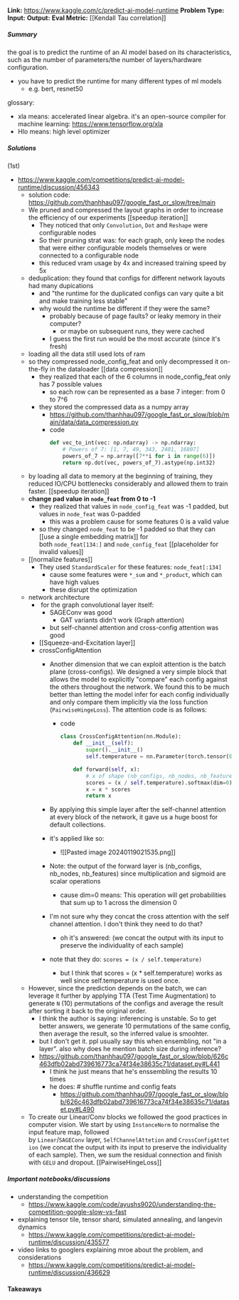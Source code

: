 **Link:** https://www.kaggle.com/c/predict-ai-model-runtime
**Problem Type:** 
**Input:** 
**Output:** 
**Eval Metric:** [[Kendall Tau correlation]]
##### Summary
the goal is to predict the runtime of an AI model based on its characteristics, such as the number of parameters/the number of layers/hardware configuration.
- you have to predict the runtime for many different types of ml models
	- e.g. bert, resnet50

glossary:
- xla means: accelerated linear algebra. it's an open-source compiler for machine learning: https://www.tensorflow.org/xla
- Hlo means: high level optimizer
##### Solutions
(1st)
-  https://www.kaggle.com/competitions/predict-ai-model-runtime/discussion/456343
	- solution code: https://github.com/thanhhau097/google_fast_or_slow/tree/main
	- We pruned and compressed the layout graphs in order to increase the efficiency of our experiments [[speedup iteration]]
		- They noticed that only `Convolution`, `Dot` and `Reshape` were configurable nodes
		- So their pruning strat was: for each graph, only keep the nodes that were either configurable models themselves or were connected to a configurable node
		- this reduced vram usage by 4x and increased training speed by 5x
	- deduplication: they found that configs for different network layouts had many dupications
		- and "the runtime for the duplicated configs can vary quite a bit and make training less stable"
		- why would the runtime be different if they were the same?
			- probably because of page faults? or leaky memory in their computer?
				- or maybe on subsequent runs, they were cached
			- I guess the first run would be the most accurate (since it's fresh)
	- loading all the data still used lots of ram
	- so they compressed node_config_feat and only decompressed it on-the-fly in the dataloader [[data compression]]
		- they realized that each of the 6 columns in node_config_feat only has 7 possible values
			- so each row can be represented as a base 7 integer: from 0 to 7^6
		- they stored the compressed data as a numpy array
			- https://github.com/thanhhau097/google_fast_or_slow/blob/main/data/data_compression.py
			- code
				```python
				def vec_to_int(vec: np.ndarray) -> np.ndarray:
				    # Powers of 7: [1, 7, 49, 343, 2401, 16807]
				    powers_of_7 = np.array([7**i for i in range(6)])
				    return np.dot(vec, powers_of_7).astype(np.int32)
				```
	- by loading all data to memory at the beginning of training, they reduced IO/CPU bottlenecks considerably and allowed them to train faster. [[speedup iteration]]
	- **change pad value in `node_feat` from 0 to -1**
		- they realized that values in `node_config_feat` was -1 padded, but values in `node_feat` was 0-padded
			- this was a problem cause for some features 0 is a valid value
		- so they changed `node_feat` to be -1 padded so that they can [[use a single embedding matrix]] for both `node_feat[134:]` and `node_config_feat` [[placeholder for invalid values]]
	- [[normalize features]]
		- They used `StandardScaler` for these features: `node_feat[:134]`
			- cause some features were `*_sum` and `*_product`, which can have high values
			- these disrupt the optimization
	- network architecture
		-  for the graph convolutional layer itself:
			- SAGEConv was good
				- GAT variants didn't work (Graph attention)
			- but self-channel attention and cross-config attention was good
		- [[Squeeze-and-Excitation layer]]
		- crossConfigAttention
			- Another dimension that we can exploit attention is the batch plane (cross-configs). We designed a very simple block that allows the model to explicitly "compare" each config against the others throughout the network. We found this to be much better than letting the model infer for each config individually and only compare them implicitly via the loss function (`PairwiseHingeLoss`). The attention code is as follows:
				- code
					```python
					class CrossConfigAttention(nn.Module):
					    def __init__(self):
					        super().__init__()
					        self.temperature = nn.Parameter(torch.tensor(0.5))
					
					    def forward(self, x):
					        # x of shape (nb_configs, nb_nodes, nb_features)
					        scores = (x / self.temperature).softmax(dim=0)
					        x = x * scores
					        return x
					```

			- By applying this simple layer after the self-channel attention at every block of the network, it gave us a huge boost for default collections.
			- it's applied like so:
				- ![[Pasted image 20240119021535.png]]
			- Note: the output of the forward layer is (nb_configs, nb_nodes, nb_features) since multiplication and sigmoid are scalar operations
				- cause dim=0 means: This operation will get probabilities that sum up to 1 across the dimension 0
			- I'm not sure why they concat the cross attention with the self channel attention. I don't think they need to do that?
				- oh it's answered: (we concat the output with its input to preserve the individuality of each sample)
			- note that they do: `scores = (x / self.temperature)`
				- but I think that scores = (x * self.temperature) works as well since self.temperature is used once.
	- However, since the prediction depends on the batch, we can leverage it further by applying TTA (Test Time Augmentation) to generate `N` (10) permutations of the configs and average the result after sorting it back to the original order.
		- I think the author is saying: inferencing is unstable. So to get better answers, we generate 10 permutations of the same config, then average the result, so the inferred value is smoohter.
		- but I don't get it. ppl usually say this when ensembling, not "in a layer". also why does he mention batch size during inference?
		- https://github.com/thanhhau097/google_fast_or_slow/blob/626c463dfb02abd739616773ca74f34e38635c71/dataset.py#L441
			- I think he just means that he's enssembling the results 10 times
			- he does: # shuffle runtime and config feats
				- https://github.com/thanhhau097/google_fast_or_slow/blob/626c463dfb02abd739616773ca74f34e38635c71/dataset.py#L490
	- To create our Linear/Conv blocks we followed the good practices in computer vision. We start by using `InstanceNorm` to normalise the input feature map, followed by `Linear`/`SAGEConv` layer, `SelfChannelAttetion` and `CrossConfigAttetion` (we concat the output with its input to preserve the individuality of each sample). Then, we sum the residual connection and finish with `GELU` and dropout.
	[[PairwiseHingeLoss]]
	

##### Important notebooks/discussions
- understanding the competition
	- https://www.kaggle.com/code/ayushs9020/understanding-the-competition-google-slow-vs-fast
- explaining tensor tile, tensor shard, simulated annealing, and langevin dynamics
	- https://www.kaggle.com/competitions/predict-ai-model-runtime/discussion/435577
- video links to googlers explaining mroe about the problem, and considerations
	- https://www.kaggle.com/competitions/predict-ai-model-runtime/discussion/436629

#### Takeaways